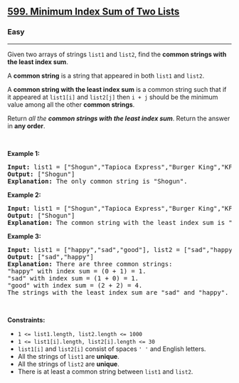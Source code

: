 <h2><a href="https://leetcode.com/problems/minimum-index-sum-of-two-lists/">599. Minimum Index Sum of Two Lists</a></h2><h3>Easy</h3><hr><div><p>Given two arrays of strings <code>list1</code> and <code>list2</code>, find the <strong>common strings with the least index sum</strong>.</p>

<p>A <strong>common string</strong> is a string that appeared in both <code>list1</code> and <code>list2</code>.</p>

<p>A <strong>common string with the least index sum</strong> is a common string such that if it appeared at <code>list1[i]</code> and <code>list2[j]</code> then <code>i + j</code> should be the minimum value among all the other <strong>common strings</strong>.</p>

<p>Return <em>all the <strong>common strings with the least index sum</strong></em>. Return the answer in <strong>any order</strong>.</p>

<p>&nbsp;</p>
<p><strong class="example">Example 1:</strong></p>

<pre><strong>Input:</strong> list1 = ["Shogun","Tapioca Express","Burger King","KFC"], list2 = ["Piatti","The Grill at Torrey Pines","Hungry Hunter Steakhouse","Shogun"]
<strong>Output:</strong> ["Shogun"]
<strong>Explanation:</strong> The only common string is "Shogun".
</pre>

<p><strong class="example">Example 2:</strong></p>

<pre><strong>Input:</strong> list1 = ["Shogun","Tapioca Express","Burger King","KFC"], list2 = ["KFC","Shogun","Burger King"]
<strong>Output:</strong> ["Shogun"]
<strong>Explanation:</strong> The common string with the least index sum is "Shogun" with index sum = (0 + 1) = 1.
</pre>

<p><strong class="example">Example 3:</strong></p>

<pre><strong>Input:</strong> list1 = ["happy","sad","good"], list2 = ["sad","happy","good"]
<strong>Output:</strong> ["sad","happy"]
<strong>Explanation:</strong> There are three common strings:
"happy" with index sum = (0 + 1) = 1.
"sad" with index sum = (1 + 0) = 1.
"good" with index sum = (2 + 2) = 4.
The strings with the least index sum are "sad" and "happy".
</pre>

<p>&nbsp;</p>
<p><strong>Constraints:</strong></p>

<ul>
	<li><code>1 &lt;= list1.length, list2.length &lt;= 1000</code></li>
	<li><code>1 &lt;= list1[i].length, list2[i].length &lt;= 30</code></li>
	<li><code>list1[i]</code> and <code>list2[i]</code> consist of spaces <code>' '</code> and English letters.</li>
	<li>All the strings of <code>list1</code> are <strong>unique</strong>.</li>
	<li>All the strings of <code>list2</code> are <strong>unique</strong>.</li>
	<li>There is at least a common string between <code>list1</code> and <code>list2</code>.</li>
</ul>
</div>